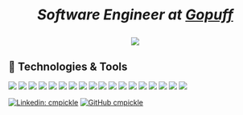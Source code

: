 <h1 align="center">
  <p><em>Software Engineer at <a href="https://gopuff.com/go">Gopuff</a></em></p>
  <a target="_blank" href="https://github.com/cmpickle">
    <img align="center" src="https://github-readme-stats.vercel.app/api?username=cmpickle&show_icons=true&theme=synthwave&count_private=true&hide=stars" />
  </a>
</h1>

## 🔧 Technologies & Tools

![](https://img.shields.io/badge/OS-Arch-informational?style=flat&logo=archlinux&logoColor=white&color=6aa6f8)
![](https://img.shields.io/badge/OS-Ubuntu-informational?style=flat&logo=ubuntu&logoColor=white&color=6aa6f8)
![](https://img.shields.io/badge/Editor-VS_Code-informational?style=flat&logo=visual-studio-code&logoColor=white&color=6aa6f8)
![](https://img.shields.io/badge/Code-JavaScript-informational?style=flat&logo=javascript&logoColor=white&color=6aa6f8)
![](https://img.shields.io/badge/Code-CSharp-informational?style=flat&logo=csharp&logoColor=white&color=6aa6f8)
![](https://img.shields.io/badge/Code-Golang-informational?style=flat&logo=go&logoColor=white&color=6aa6f8)
![](https://img.shields.io/badge/Code-Python-informational?style=flat&logo=python&logoColor=white&color=6aa6f8)
![](https://img.shields.io/badge/Code-React-informational?style=flat&logo=react&logoColor=white&color=6aa6f8)
![](https://img.shields.io/badge/Code-Vue-informational?style=flat&logo=vuedotjs&logoColor=white&color=6aa6f8)
![](https://img.shields.io/badge/Shell-Bash-informational?style=flat&logo=gnu-bash&logoColor=white&color=6aa6f8)
![](https://img.shields.io/badge/Tools-PostgreSQL-informational?style=flat&logo=postgresql&logoColor=white&color=6aa6f8)
![](https://img.shields.io/badge/Tools-Kafka-informational?style=flat&logo=apachekafka&logoColor=white&color=6aa6f8)
![](https://img.shields.io/badge/Tools-Docker-informational?style=flat&logo=docker&logoColor=white&color=6aa6f8)
![](https://img.shields.io/badge/Tools-Kubernetes-informational?style=flat&logo=kubernetes&logoColor=white&color=6aa6f8)
![](https://img.shields.io/badge/Tools-Helm-informational?style=flat&logo=helm&logoColor=white&color=6aa6f8)
![](https://img.shields.io/badge/Cloud-Azure-informational?style=flat&logo=microsoftazure&logoColor=white&color=6aa6f8)
![](https://img.shields.io/badge/Cloud-GCP-informational?style=flat&logo=googlecloud&logoColor=white&color=6aa6f8)
![](https://img.shields.io/badge/Cloud-AWS-informational?style=flat&logo=amazonaws&logoColor=white&color=6aa6f8)

[![Linkedin: cmpickle](https://img.shields.io/badge/-cmpickle-blue?style=flat-square&logo=Linkedin&logoColor=white&link=https://www.linkedin.com/in/cmpickle/)](https://www.linkedin.com/in/cmpickle/)
[![GitHub cmpickle](https://img.shields.io/github/followers/cmpickle?label=follow&style=social)](https://github.com/cmpickle)
